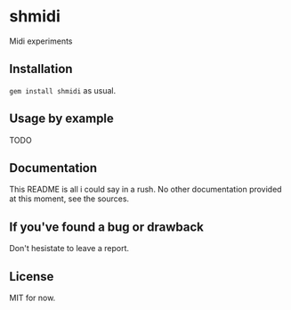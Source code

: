 # shmidi
Midi experiments

## Installation
`gem install shmidi` as usual.

## Usage by example
TODO

## Documentation
This README is all i could say in a rush. No other documentation provided at this moment, see the sources.

## If you've found a bug or drawback
Don't hesistate to leave a report.

## License
MIT for now.
